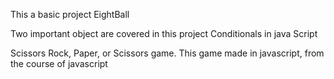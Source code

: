 This a basic project EightBall

Two important object are covered in this project
Conditionals in java Script


Scissors Rock, Paper, or Scissors game. This game made in javascript, from the course of javascript

